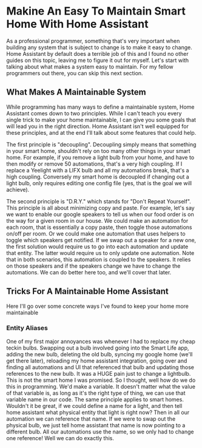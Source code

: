 # Makine An Easy To Maintain Smart Home With Home Assistant
As a professional programmer, something that's very important when building any system that is subject to change is to make it easy to change. Home Assistant by default does a terrible job of this and I found no other guides on this topic, leaving me to figure it out for myself. Let's start with talking about what makes a system easy to maintain. For my fellow programmers out there, you can skip this next section.

## What Makes A Maintainable System
While programming has many ways to define a maintainable system, Home Assistant comes down to two principles. While I can't teach you every single trick to make your home maintainable, I can give you some goals that will lead you in the right direction. Home Assistant isn't well equipped for these principles, and at the end I'll talk about some features that could help.

The first principle is "decoupling". Decoupling simply means that something in your smart home, shouldn't rely on too many other things in your smart home. For example, if you remove a light bulb from your home, and have to then modify or remove 50 automations, that's a very high coupling. If I replace a Yeelight with a LIFX bulb and all my automations break, that's a high coupling. Conversely my smart home is decoupled if changing out a light bulb, only requires editing one config file (yes, that is the goal we will achieve).

The second principle is "D.R.Y." which stands for "Don't Repeat Yourself". This principle is all about minimizing copy and paste. For example, let's say we want to enable our google speakers to tell us when our food order is on the way for a given room in our house. We could make an automation for each room, that is essentially a copy paste, then toggle those automations on/off per room. Or we could make one automation that uses helpers to toggle which speakers get notified. If we swap out a speaker for a new one, the first solution would require us to go into each automation and update that entity. The latter would require us to only update one automation. Note that in both scenarios, this automation is coupled to the speakers. It relies on those speakers and if the speakers change we have to change the automations. We can do better here too, and we'll cover that later.

## Tricks For A Maintainable Home Assistant
Here I'll go over some concrete ways I've found to keep your home more maintainable

### Entity Aliases
One of my first major annoyances was whenever I had to replace my cheap teckin bulbs. Swapping out a bulb involved going into the Smart Life app, adding the new bulb, deleting the old bulb, syncing my google home (we'll get there later), reloading my home assistant integration, going over and finding all automations and UI that referenced that bulb and updating those references to the new bulb. It was a HUGE pain just to change a lightbulb. This is not the smart home I was promised. So I thought, well how do we do this in programming. We'd make a variable. It doesn't matter what the value of that variable is, as long as it's the right type of thing, we can use that variable name in our code. The same principle applies to smart homes. Wouldn't it be great, if we could define a name for a light, and then tell home assistant what physical entity that light is right now? Then in all our automation we can reference that name. If we were to swap out the physical bulb, we just tell home assistant that name is now pointing to a different bulb. All our automations use the name, so we only had to change one reference! Well we can do exactly this.

